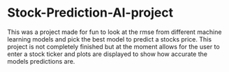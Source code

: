 # Stock-Prediction-AI-project
This was a project made for fun to look at the rmse from different machine learning models and pick the best model to predict a stocks price. 
This project is not completely finished but at the moment allows for the user to enter a stock ticker and plots are displayed to show how 
accurate the models predictions are.


